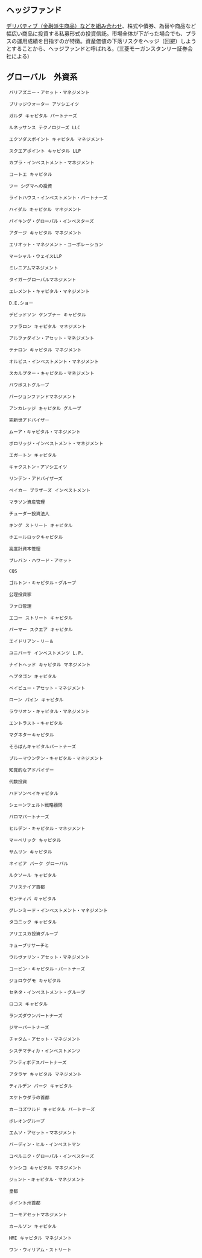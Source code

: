## ヘッジファンド
[デリバティブ（金融派生商品）などを組み合わせ](https://www.sc.mufg.jp/learn/terms/he/003.html)、株式や債券、為替や商品など幅広い商品に投資する私募形式の投資信託。市場全体が下がった場合でも、プラスの運用成績を目指すのが特徴。資産価値の下落リスクをヘッジ（回避）しようとすることから、ヘッジファンドと呼ばれる。(三菱モーガンスタンリー証券会社による)

## グローバル　外資系
     バリアズニー・アセット・マネジメント　
     
     ブリッジウォーター アソシエイツ 

     ガルダ キャピタル パートナーズ

     ルネッサンス テクノロジーズ LLC

     エクソダスポイント キャピタル マネジメント

     スクエアポイント キャピタル LLP

     カプラ・インベストメント・マネジメント

     コートエ キャピタル

     ツー シグマへの投資

     ライトハウス・インベストメント・パートナーズ

     ハイダル キャピタル マネジメント

     バイキング・グローバル・インベスターズ

     アダージ キャピタル マネジメント

     エリオット・マネジメント・コーポレーション

     マーシャル・ウェイスLLP

     ミレニアムマネジメント

     タイガーグローバルマネジメント

     エレメント・キャピタル・マネジメント

     D.E.ショー

     デビッドソン ケンプナー キャピタル

     ファラロン キャピタル マネジメント

     アルファダイン・アセット・マネジメント

     テナロン キャピタル マネジメント

     オルビス・インベストメント・マネジメント

     スカルプター・キャピタル・マネジメント

     バウポストグループ

     バージョンファンドマネジメント

     アンカレッジ キャピタル グループ

     完新世アドバイザー

     ムーア・キャピタル・マネジメント

     ボロリッジ・インベストメント・マネジメント

     エガートン キャピタル

     キャクストン・アソシエイツ

     リンデン・アドバイザーズ

     ベイカー ブラザーズ インベストメント

     マラソン資産管理

     チューダー投資法人

     キング ストリート キャピタル

     ホエールロックキャピタル

     高度計資本管理

     ブレバン・ハワード・アセット

     CQS

     ゴルトン・キャピタル・グループ

     公理投資家

     ファロ管理

     エコー ストリート キャピタル

     パーマー スクエア キャピタル

     エイドリアン・リー＆

     ユニバーサ インベストメンツ L.P.

     ナイトヘッド キャピタル マネジメント

     ヘプタゴン キャピタル

     ベイビュー・アセット・マネジメント

     ローン パイン キャピタル

     ラウリオン・キャピタル・マネジメント

     エントラスト・キャピタル

     マグネターキャピタル

     そろばんキャピタルパートナーズ

     ブルーマウンテン・キャピタル・マネジメント

     知覚的なアドバイザー

     代数投資

     ハドソンベイキャピタル

     シェーンフェルト戦略顧問

     パロマパートナーズ

     ヒルデン・キャピタル・マネジメント

     マーベリック キャピタル

     サムリン キャピタル

     ネイピア パーク グローバル

     ルクソール キャピタル

     アリステイア首都

     センティバ キャピタル

     グレンミード・インベストメント・マネジメント

     タコニック キャピタル

     アリエスカ投資グループ

     キューブリサーチと

     ウルヴァリン・アセット・マネジメント

     コービン・キャピタル・パートナーズ

     ジョロウグモ キャピタル

     セネタ・インベストメント・グループ

     ロコス キャピタル

     ランズダウンパートナーズ

     ジマーパートナーズ

     チャタム・アセット・マネジメント

     システマティカ・インベストメンツ

     アンティポデスパートナーズ

     アタラヤ キャピタル マネジメント

     ティルデン パーク キャピタル

     スケトウダラの首都

     カーコズワルド キャピタル パートナーズ

     ボレオングループ

     エムソ・アセット・マネジメント

     バーディン・ヒル・インベストマン

     コペルニク・グローバル・インベスターズ

     ケンシコ キャピタル マネジメント

     ジュント・キャピタル・マネジメント

     皇都

     ポイント州首都

     コーモアセットマネジメント

     カールソン キャピタル

     HMI キャピタル マネジメント

     ワン・ウィリアム・ストリート
